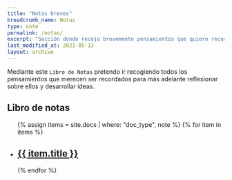 ```yaml
---
title: "Notas breves"
breadcrumb_name: Notas
type: note
permalink: /notas/
excerpt: "Sección donde recojo brevemente pensamientos que quiero recordar para más adelante desarrollarlos en un artículo."
last_modified_at: 2021-05-13
layout: archive
---
```


Mediante este `Libro de Notas` pretendo ir recogiendo todos los pensamientos que merecen ser recordados para más adelante reflexionar sobre ellos y desarrollar ideas. 

## Libro de notas
<ul>
  {% assign items = site.docs | where: "doc_type", note %}
  {% for item in items %}
    <li>
      <h2><a href="{{ item.url }}">
      		{{ item.title }}
      	  </a>
      </h2>
    </li>
  {% endfor %}
</ul>